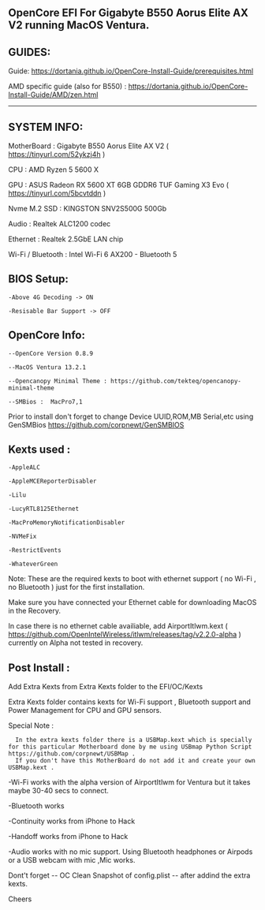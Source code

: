 ### 
OpenCore EFI For Gigabyte B550 Aorus Elite AX V2 running MacOS Ventura.
----------------------------------------------------------------------
GUIDES:
----------------------------------------------------------------------
Guide: https://dortania.github.io/OpenCore-Install-Guide/prerequisites.html

AMD specific guide (also for B550) : https://dortania.github.io/OpenCore-Install-Guide/AMD/zen.html

----------------------------------------------------------------------

SYSTEM INFO:
----------------------------------------------------------------------

MotherBoard : Gigabyte B550 Aorus Elite AX V2 ( https://tinyurl.com/52ykzj4h )

CPU : AMD Ryzen 5 5600 X

GPU : ASUS Radeon RX 5600 XT 6GB GDDR6 TUF Gaming X3 Evo ( https://tinyurl.com/5bcvtddn )

Nvme M.2 SSD : KINGSTON SNV2S500G 500Gb 

Audio : Realtek ALC1200 codec

Ethernet : Realtek 2.5GbE LAN chip

Wi-Fi / Bluetooth : Intel Wi-Fi 6 AX200 - Bluetooth 5


BIOS Setup:
--------------------------------------------------------------------

    -Above 4G Decoding -> ON

    -Resisable Bar Support -> OFF 


OpenCore Info:
---------------------------------------------------------------------

    --OpenCore Version 0.8.9

    --MacOS Ventura 13.2.1

    --Opencanopy Minimal Theme : https://github.com/tekteq/opencanopy-minimal-theme

    --SMBios :  MacPro7,1 


Prior to install don't forget to change Device UUID,ROM,MB Serial,etc using GenSMBios https://github.com/corpnewt/GenSMBIOS





Kexts used :
---------------------------------------------------------------------

    -AppleALC

    -AppleMCEReporterDisabler

    -Lilu

    -LucyRTL8125Ethernet

    -MacProMemoryNotificationDisabler

    -NVMeFix

    -RestrictEvents

    -WhateverGreen


Note: These are the required kexts to boot with ethernet support ( no Wi-Fi , no Bluetooth ) just for the first installation.

Make sure you have connected your Ethernet cable for downloading MacOS in the Recovery.
       
In case there is no ethernet cable availiable, add AirportItlwm.kext ( https://github.com/OpenIntelWireless/itlwm/releases/tag/v2.2.0-alpha )
       currently on Alpha not tested in recovery.
       

Post Install :
----------------------------------------------------------------


Add Extra Kexts from Extra Kexts folder to the EFI/OC/Kexts

Extra Kexts folder contains kexts for Wi-Fi support , Bluetooth support and Power Management for CPU and GPU sensors.


Special Note :

      In the extra kexts folder there is a USBMap.kext which is specially for this particular Motherboard done by me using USBmap Python Script https://github.com/corpnewt/USBMap .
      If you don't have this MotherBoard do not add it and create your own USBMap.kext .




-Wi-Fi works with the alpha version of AirportItlwm for Ventura but it takes maybe 30-40 secs to connect.

-Bluetooth works 

-Continuity works from iPhone to Hack

-Handoff works from iPhone to Hack

-Audio works with no mic support. Using Bluetooth headphones or Airpods or a USB webcam with mic ,Mic works.



Dont't forget -- OC Clean Snapshot of config.plist --  after addind the extra kexts.




Cheers
       
       
       

<!--
**JohnLaz4/JohnLaz4** is a ✨ _special_ ✨ repository because its `README.md` (this file) appears on your GitHub profile.

Here are some ideas to get you started:

- 🔭 I’m currently working on hackintosh...
- 🌱 I’m currently learning forever...
-->
